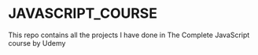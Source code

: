 # JAVASCRIPT_COURSE
This repo contains all the projects I have done in The Complete JavaScript course by Udemy
